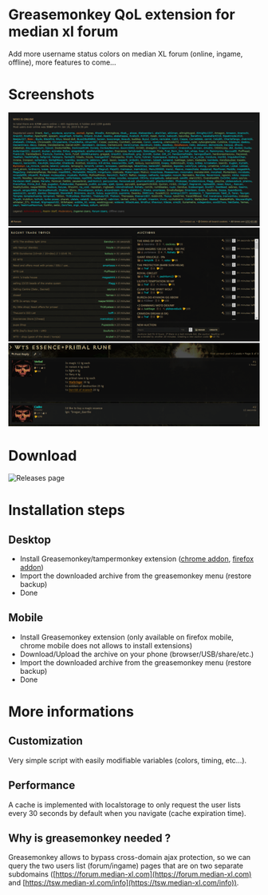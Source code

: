 # Greasemonkey QoL extension for median xl forum

Add more username status colors on median XL forum (online, ingame, offline), more features to come...

# Screenshots

![Forum list preview](preview_forum_list.png "Forum list preview")
![Trades preview](preview_trades.png "Trades preview")
![Post preview](preview_post.png "Post preview")

# Download
![Releases page](https://github.com/xire28/gm-median-xl-forum-qol-script/releases)

# Installation steps

## Desktop
- Install Greasemonkey/tampermonkey extension ([chrome addon](https://tampermonkey.net/), [firefox addon](https://addons.mozilla.org/en-US/firefox/addon/greasemonkey))
- Import the downloaded archive from the greasemonkey menu (restore backup)
- Done

## Mobile
- Install Greasemonkey extension (only available on firefox mobile, chrome mobile does not allows to install extensions)
- Download/Upload the archive on your phone (browser/USB/share/etc.)
- Import the downloaded archive from the greasemonkey menu (restore backup)
- Done

# More informations

## Customization
Very simple script with easily modifiable variables (colors, timing, etc...).

## Performance
A cache is implemented with localstorage to only request the user lists every 30 seconds by default when you navigate (cache expiration time).

## Why is greasemonkey needed ?

Greasemonkey allows to bypass cross-domain ajax protection, so we can query the two users list (forum/ingame) pages that are on two separate subdomains ([https://forum.median-xl.com](https://forum.median-xl.com) and [https://tsw.median-xl.com/info](https://tsw.median-xl.com/info)).
